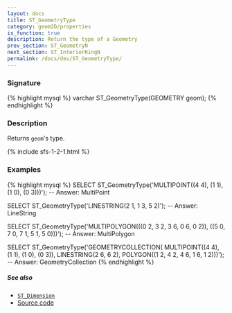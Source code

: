 ```yaml
---
layout: docs
title: ST_GeometryType
category: geom2D/properties
is_function: true
description: Return the type of a Geometry
prev_section: ST_GeometryN
next_section: ST_InteriorRingN
permalink: /docs/dev/ST_GeometryType/
---
```


### Signature

{% highlight mysql %}
varchar ST_GeometryType(GEOMETRY geom);
{% endhighlight %}

### Description

Returns `geom`'s type.

{% include sfs-1-2-1.html %}

### Examples

{% highlight mysql %}
SELECT ST_GeometryType('MULTIPOINT((4 4), (1 1), (1 0), (0 3)))');
-- Answer: MultiPoint

SELECT ST_GeometryType('LINESTRING(2 1, 1 3, 5 2)');
-- Answer: LineString

SELECT ST_GeometryType('MULTIPOLYGON(((0 2, 3 2, 3 6, 0 6, 0 2)),
                                     ((5 0, 7 0, 7 1, 5 1, 5 0)))');
-- Answer: MultiPolygon

SELECT ST_GeometryType('GEOMETRYCOLLECTION(
                          MULTIPOINT((4 4), (1 1), (1 0), (0 3)),
                          LINESTRING(2 6, 6 2),
                          POLYGON((1 2, 4 2, 4 6, 1 6, 1 2)))');
-- Answer: GeometryCollection
{% endhighlight %}

##### See also

* [`ST_Dimension`](../ST_Dimension)
* <a href="https://github.com/irstv/H2GIS/blob/master/h2spatial/src/main/java/org/h2gis/h2spatial/internal/function/spatial/properties/ST_GeometryType.java" target="_blank">Source code</a>
